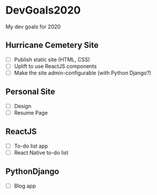 # DevGoals2020
My dev goals for 2020

## Hurricane Cemetery Site
- [ ] Publish static site (HTML, CSS)
- [ ] Uplift to use ReactJS components
- [ ] Make the site admin-configurable (with Python Django?)

## Personal Site
- [ ] Design
- [ ] Resume Page

## ReactJS
- [ ] To-do list app
- [ ] React Native to-do list

## PythonDjango
- [ ] Blog app
